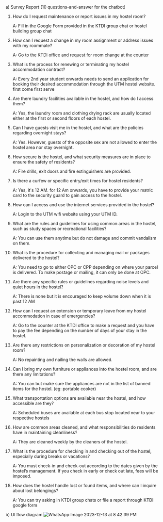 a) Survey Report (10 questions-and-answer for the chatbot)

1. How do I request maintenance or report issues in my hostel room?

   A: Fill in the Google Form provided in the KTDI group chat or hostel building group chat

2. How can I request a change in my room assignment or address issues with my roommate?

   A: Go to the KTDI office and request for room change at the counter 

3. What is the process for renewing or terminating my hostel accommodation contract?

   A: Every 2nd year student onwards needs to send an application for booking their desired accommodation through the UTM hostel website. first come first serve 

4. Are there laundry facilities available in the hostel, and how do I access them?

   A: Yes, the laundry room and clothing drying rack are usually located either at the first or second floors of each hostel. 

5. Can I have guests visit me in the hostel, and what are the policies regarding overnight stays?

   A: Yes. However, guests of the opposite sex are not allowed to enter the hostel area nor stay overnight. 

6. How secure is the hostel, and what security measures are in place to ensure the safety of residents?

   A: Fire drills, exit doors and fire extinguishers are provided. 

7. Is there a curfew or specific entry/exit times for hostel residents?

   A: Yes, it's 12 AM. for 12 Am onwards, you have to provide your matric card to the security guard to gain access to the hostel. 

8. How can I access and use the internet services provided in the hostel?

   A: Login to the UTM wifi website using your UTM ID. 

9. What are the rules and guidelines for using common areas in the hostel, such as study spaces or recreational facilities?

   A: You can use them anytime but do not damage and commit vandalism on them.

10. What is the procedure for collecting and managing mail or packages delivered to the hostel?

    A: You need to go to either OPC or CPP depending on where your parcel is delivered. To make postage or mailing, it can only be done at OPC. 

11. Are there any specific rules or guidelines regarding noise levels and quiet hours in the hostel?

    A: There is none but it is encouraged to keep volume down when it is past 12 AM

12. How can I request an extension or temporary leave from my hostel accommodation in case of emergencies?

    A: Go to the counter at the KTDI office to make a request and you have to pay the fee depending on the number of days of your stay in the hostel.

13. Are there any restrictions on personalization or decoration of my hostel room?

    A: No repainting and nailing the walls are allowed.

14. Can I bring my own furniture or appliances into the hostel room, and are there any limitations?

    A: You can but make sure the appliances are not in the list of banned items for the hostel. (eg: portable cooker) 

15. What transportation options are available near the hostel, and how accessible are they?

    A: Scheduled buses are available at each bus stop located near to your respective hostels 

16. How are common areas cleaned, and what responsibilities do residents have in maintaining cleanliness?

    A: They are cleaned weekly by the cleaners of the hostel. 

17. What is the procedure for checking in and checking out of the hostel, especially during breaks or vacations?

    A: You must check-in and check-out according to the dates given by the hostel’s management. If you check in early or check out late, fees will be imposed.
 
18. How does the hostel handle lost or found items, and where can I inquire about lost belongings?

    A: You can try asking in KTDI group chats or file a report through KTDI google form

b) UI flow diagram
![WhatsApp Image 2023-12-13 at 8 42 39 PM](https://github.com/rohayanti/Artificial-Intelligent/assets/78629627/1b3e6312-f9ca-4329-b6a9-e17e0f9db98f)
